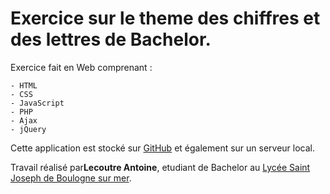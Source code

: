 # Exercice sur le theme des chiffres et des lettres de Bachelor.

Exercice fait en Web comprenant : 

    - HTML
    - CSS
    - JavaScript
    - PHP
    - Ajax
    - jQuery
    
Cette application est stocké sur [GitHub](https://github.com/) et également sur un serveur local.

Travail réalisé par**Lecoutre Antoine**, etudiant de Bachelor au [Lycée Saint Joseph de Boulogne sur mer](http://www.st-jo.com/).
